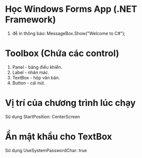 # Học Windows Forms App (.NET Framework)
1. để in thông báo: MessageBox.Show("Welcome to C#");
# Toolbox (Chứa các control)
1. Panel - bảng điều khiển.
2. Label - nhãn mác.
3. TextBox - hộp văn bản.
4. Button - cái nút.
# Vị trí của chương trình lúc chạy
Sử dụng StartPosition: CenterScreen
# Ẩn mật khẩu cho TextBox
Sử dụng UseSystemPasswordChar: true
